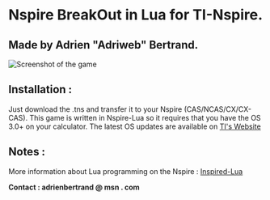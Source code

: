 # Nspire BreakOut in Lua for TI-Nspire.

## Made by Adrien "Adriweb" Bertrand.

![Screenshot of the game](http://i.imgur.com/7PDn5.jpg)

## Installation :
Just download the .tns and transfer it to your Nspire (CAS/NCAS/CX/CX-CAS).
This game is written in Nspire-Lua so it requires that you have the OS 3.0+ on your calculator. 
The latest OS updates are available on [TI's Website](http://education.ti.com)

## Notes :
More information about Lua programming on the Nspire : [Inspired-Lua](http://www.inspired-lua.org)


__Contact : adrienbertrand @ msn . com__
